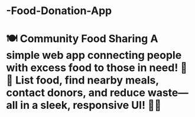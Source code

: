 # -Food-Donation-App
# 🍽️ Community Food Sharing    A simple web app connecting people with excess food to those in need! 🥗📍 List food, find nearby meals, contact donors, and reduce waste—all in a sleek, responsive UI! 🤝✨
